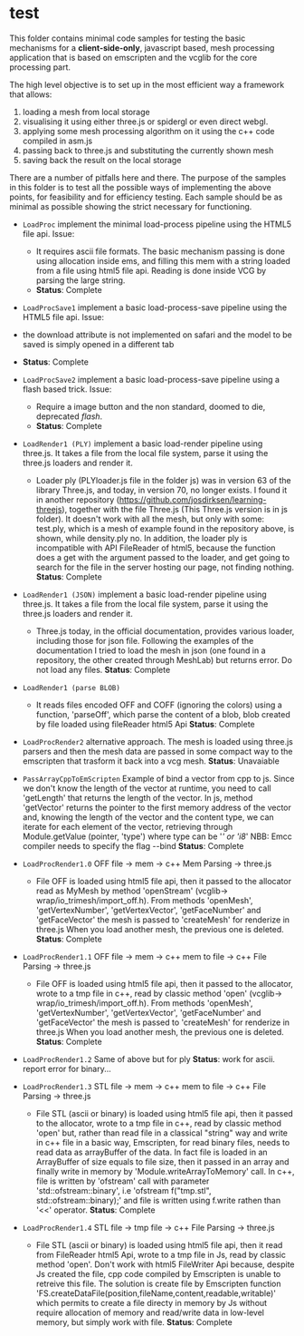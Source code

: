 # test 
This folder contains minimal code samples for testing the basic mechanisms for a **client-side-only**, javascript based, mesh processing application that is based on emscripten and the vcglib for the core processing part. 

The high level objective is to set up in the most efficient way a framework that allows: 

1. loading a mesh from local storage
2. visualising it using either three.js or spidergl or even direct webgl. 
3. applying some mesh processing algorithm on it using the c++ code compiled in asm.js
4. passing back to three.js and substituting the currently shown mesh
5. saving back the result on the local storage
 
There are a number of pitfalls here and there. The purpose of the samples in this folder is to test all the possible ways of implementing the above points, for feasibility and for efficiency testing. 
Each sample should be as minimal as possible showing the strict necessary for functioning. 

* `LoadProc` implement the minimal load-process pipeline using the HTML5 file api. Issue:
    * It requires ascii file formats. The basic mechanism passing is done using allocation inside ems, and filling this mem with a string loaded from a file using html5 file api. Reading is done inside VCG by parsing the large string.
    * **Status**: Complete
* `LoadProcSave1` implement a basic load-process-save pipeline using the HTML5 file api. Issue:
 *  the download attribute is not implemented on safari and the model to be saved is simply opened in a different tab
 * **Status**: Complete
* `LoadProcSave2` implement a basic load-process-save pipeline using a flash based trick. Issue:
	* Require a image button and the non standard, doomed to die, deprecated *flash*.
    * **Status**: Complete

* `LoadRender1 (PLY)` implement a basic load-render pipeline using three.js. It takes a file from the local file system, parse it using the three.js loaders and render it. 
	* Loader ply (PLYloader.js file in the folder js) was in version 63 of the library Three.js, and today, in version 70, no longer exists. I found it in another repository (https://github.com/josdirksen/learning-threejs), together with the file Three.js (This Three.js version is in js folder). It doesn't work with all the mesh, but only with some: test.ply, which is a mesh of example found in the repository above, is shown, while density.ply no. In addition, the loader ply is incompatible with API FileReader of html5, because the function does a get with the argument passed to the loader, and get going to search for the file in the server hosting our page, not finding nothing.
	**Status**: Complete

* `LoadRender1 (JSON)` implement a basic load-render pipeline using three.js. It takes a file from the local file system, parse it using the three.js loaders and render it.
	* Three.js today, in the official documentation, provides various loader, including those for json file. Following the examples of the documentation I tried to load the mesh in json (one found in a repository, the other created through MeshLab) but returns error. Do not load any files.
	**Status**: Complete

* `LoadRender1 (parse BLOB)` 
	* It reads files encoded OFF and COFF (ignoring the colors) using a function, 'parseOff', which parse the content of a blob, blob created by file loaded using fileReader html5 Api 
	**Status**: Complete

* `LoadProcRender2` alternative approach. The mesh is loaded using three.js parsers and then the mesh data are passed in some compact way to the emscripten that trasform it back into a vcg mesh.
	**Status**: Unavaiable


* `PassArrayCppToEmScripten` 
	Example of bind a vector from cpp to js. Since we don't know the length of the vector at runtime, you need to call 'getLength' that returns the length of the vector. In js, method 'getVector' returns the pointer to the first memory address of the vector and, knowing the length of the vector and the content type, we can iterate for each element of the vector, retrieving through
			Module.getValue (pointer, 'type')
	where type can be '*' or 'i8*' 
	NBB: Emcc compiler needs to specify the flag --bind
	**Status**: Complete


* `LoadProcRender1.0` OFF file -> mem -> c++ Mem Parsing -> three.js
	* File OFF is loaded using html5 file api, then it passed to the allocator read as MyMesh by method 'openStream' (vcglib-> wrap/io_trimesh/import_off.h). From methods 'openMesh', 'getVertexNumber', 'getVertexVector', 'getFaceNumber' and 'getFaceVector' the mesh is passed to 'createMesh' for renderize in three.js
	When you load another mesh, the previous one is deleted.
	**Status**: Complete

* `LoadProcRender1.1` OFF file -> mem -> c++ mem to file -> c++ File Parsing -> three.js
	* File OFF is loaded using html5 file api, then it passed to the allocator, wrote to a tmp file in c++, read by classic method 'open' (vcglib-> wrap/io_trimesh/import_off.h). From methods 'openMesh', 'getVertexNumber', 'getVertexVector', 'getFaceNumber' and 'getFaceVector' the mesh is passed to 'createMesh' for renderize in three.js
	When you load another mesh, the previous one is deleted.
	**Status**: Complete

* `LoadProcRender1.2` Same of above but for ply
	**Status**:  work for ascii. report error for binary...

* `LoadProcRender1.3` STL file -> mem -> c++ mem to file -> c++ File Parsing -> three.js
	* File STL (ascii or binary) is loaded using html5 file api, then it passed to the allocator, wrote to a tmp file in c++, read by classic method 'open' but, rather than read file in a classical "string" way and write in c++ file in a basic way, Emscripten, for read binary files, needs to read data as arrayBuffer of the data. In fact file is loaded in an ArrayBuffer of size equals to file size, then it passed in an array and finally write in memory by 'Module.writeArrayToMemory' call. In c++, file is written by 'ofstream' call with parameter 'std::ofstream::binary', i.e 'ofstream f("tmp.stl", std::ofstream::binary);' and file is written using f.write rathen than '<<' operator.
	**Status**: Complete

* `LoadProcRender1.4` STL file -> tmp file -> c++ File Parsing -> three.js
	* File STL (ascii or binary) is loaded using html5 file api, then it read from FileReader html5 Api, wrote to a tmp file in Js, read by classic method 'open'.
	Don't work with html5 FileWriter Api because, despite Js created the file, cpp code compiled by Emscripten is unable to retreive this file.
	The solution is create file by Emscripten function 'FS.createDataFile(position,fileName,content,readable,writable)' which permits to create a file directy in memory by Js without require allocation of memory and read/write data in low-level memory, but simply work with file.
	**Status**: Complete



